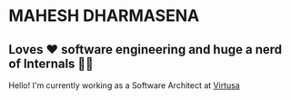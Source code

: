 # MAHESH DHARMASENA

## Loves :heart: software engineering and huge a nerd of Internals :mechanic:

Hello! I'm currently working as a Software Architect at [Virtusa](https://www.virtusa.com)

